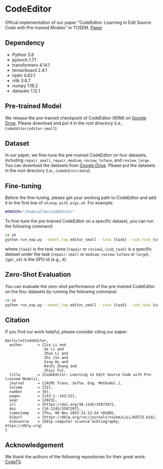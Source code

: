 # CodeEditor

Offical implementation of our paper "CodeEditor: Learning to Edit Source Code with Pre-trained Models" in TOSEM. [Paper](https://lj2lijia.github.io/papers/CodeEditor_TOSEM.pdf)

## Dependency
- Python 3.8
- pytorch 1.7.1
- transformers 4.14.1
- tensorboard 2.4.1
- tqdm 4.62.1
- nltk 3.6.7
- numpy 1.19.2
- datasets 1.12.1

## Pre-trained Model

We release the pre-trained checkpoint of CodeEditor (60M) on [Google Drive](https://drive.google.com/file/d/1zTqdXq9Z_KVg1ZP4-0m2vMOA_EKQZr9q/view?usp=sharing). Please download and put it in the root directory (i.e., `CodeEditor/editor-small`).

## Dataset

In our paper, we fine-tune the pre-trained CodeEditor on four datasets, including `repair_small`, `repair_medium`, `review_tufano`, and `review_large`. You can download the datasets from [Google Drive](https://drive.google.com/file/d/1ahAReJ4gnewoqFicamd6a7Vy6nugNSNd/view?usp=sharing). Please put the datasets in the root directory (i.e., `CodeEditor/data`).

## Fine-tuning

Before the fine-tuning, please get your working path to CodeEditor and add it to the first line of `sh/exp_with_args.sh`.
For example:
```bash
WORKDIR="/home/allen/CodeEditor"
```

To fine-tune the pre-trained CodeEditor on a specific dataset, you can run the following command:

```bash
cd sh
python run_exp.py --model_tag editor_small --task {task} --sub_task {sub_task} --gpu {gpt_id}
```
where `{task}` is the task name (`repair` or  `review`), `{sub_task}` is a specific dataset under the task (`repair`: `small` or `medium`; `review`: `tufano` or `large`). `{gpt_id}` is the GPU id (e.g., `0`).

## Zero-Shot Evaluation

You can evaluate the zero-shot performance of the pre-trained CodeEditor on the four datasets by running the following command:

```bash
cd sh
python run_exp.py --model_tag editor_small --task {task} --sub_task {sub_task} --gpu {gpt_id} --zero_shot True
```

## Citation
If you find our work helpful, please consider citing our paper:
```
@article{CodeEditor,
  author       = {Jia Li and
                  Ge Li and
                  Zhuo Li and
                  Zhi Jin and
                  Xing Hu and
                  Kechi Zhang and
                  Zhiyi Fu},
  title        = {CodeEditor: Learning to Edit Source Code with Pre-trained Models},
  journal      = {{ACM} Trans. Softw. Eng. Methodol.},
  volume       = {32},
  number       = {6},
  pages        = {143:1--143:22},
  year         = {2023},
  url          = {https://doi.org/10.1145/3597207},
  doi          = {10.1145/3597207},
  timestamp    = {Thu, 09 Nov 2023 21:13:34 +0100},
  biburl       = {https://dblp.org/rec/journals/tosem/LiLLJHZF23.bib},
  bibsource    = {dblp computer science bibliography, https://dblp.org}
}
```

## Acknowledgement
We thank the authors of the following repositories for their great work: [CodeT5](https://github.com/salesforce/CodeT5).